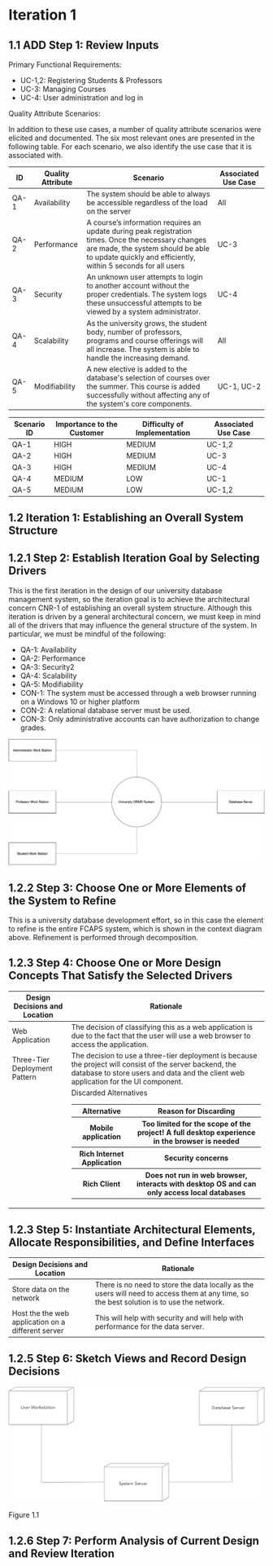 # Iteration 1

## 1.1 ADD Step 1: Review Inputs

Primary Functional Requirements:
- UC-1,2: Registering Students & Professors
- UC-3: Managing Courses
- UC-4: User administration and log in

Quality Attribute Scenarios:

In addition to these use cases, a number of quality attribute scenarios were elicited and documented. The six most relevant ones are presented in the following table. For each scenario, we also identify the use case that it is associated with.

| ID | Quality Attribute | Scenario | Associated Use Case |
| -  | - | - | - |
| QA-1 | Availability | The system should be able to always be accessible regardless of the load on the server | All |
| QA-2 | Performance  | A course’s information requires an update during peak registration times. Once the necessary changes are made, the system should be able to update quickly and efficiently, within 5 seconds for all users | UC-3 |
| QA-3 | Security | An unknown user attempts to login to another account without the proper credentials. The system logs these unsuccessful attempts to be viewed by a system administrator. | UC-4 |
| QA-4 | Scalability | As the university grows, the student body, number of professors, programs and course offerings will all increase. The system is able to handle the increasing demand. | All |
| QA-5 | Modifiability | A new elective is added to the database's selection of courses over the summer. This course is added successfully without affecting any of the system's core components. | UC-1, UC-2 |

| Scenario ID | Importance to the Customer | Difficulty of Implementation | Associated Use Case |
| - | - | - | - |
| QA-1 | HIGH | MEDIUM | UC-1,2 |
| QA-2 | HIGH | MEDIUM | UC-3 |
| QA-3 | HIGH | MEDIUM | UC-4 |
| QA-4 | MEDIUM | LOW | UC-1 |
| QA-5 | MEDIUM | LOW | UC-1,2 |

## 1.2 Iteration 1: Establishing an Overall System Structure
## 1.2.1 Step 2: Establish Iteration Goal by Selecting Drivers

This is the first iteration in the design of our university database management system, so the iteration goal is to achieve the architectural concern CNR-1 of establishing an overall system structure.
Although this iteration is driven by a general architectural concern, we must keep in mind all of the drivers that may influence the general structure of the system. In particular, we must be mindful of the following:

- QA-1: Availability
- QA-2: Performance 
- QA-3: Security2
- QA-4: Scalability
- QA-5: Modifiability
- CON-1: The system must be accessed through a web browser running on a Windows 10 or higher platform
- CON-2: A relational database server must be used.
- CON-3: Only administrative accounts can have authorization to change grades.

![step2](images/iteration_1/step2.png)

## 1.2.2 Step 3: Choose One or More Elements of the System to Refine

This is a university database development effort, so in this case the element to refine is the entire FCAPS system, which is shown in the context diagram above. Refinement is performed through decomposition.

## 1.2.3 Step 4: Choose One or More Design Concepts That Satisfy the Selected Drivers

| Design Decisions and Location | Rationale |
| -- | ---------- |
| Web Application | The decision of classifying this as a web application is due to the fact that the user will use a web browser to access the application. |
| Three-Tier Deployment Pattern | The decision to use a three-tier deployment is because the project will consist of the server backend, the database to store users and data and the client web application for the UI component. |
| | Discarded Alternatives <table><tr><th>Alternative</th><th>Reason for Discarding</th></tr><tr><th>Mobile application</th><th>Too limited for the scope of the project! A full desktop experience in the browser is needed</th></tr><tr><th>Rich Internet Application </th><th>Security concerns</th></tr><tr><th>Rich Client</th><th>Does not run in web browser, interacts with desktop OS and can only access local databases</th></tr></table> |

## 1.2.3 Step 5: Instantiate Architectural Elements, Allocate Responsibilities, and Define Interfaces

| Design Decisions and Location | Rationale |
| -- | ---------- |
| Store data on the network | There is no need to store the data locally as the users will need to access them at any time, so the best solution is to use the network. |
| Host the the web application on a different server | This will help with security and will help with performance for the data server. |


## 1.2.5 Step 6: Sketch Views and Record Design Decisions

![Figure 1.1](images/iteration_1/step6.png)

Figure 1.1

## 1.2.6 Step 7: Perform Analysis of Current Design and Review Iteration

